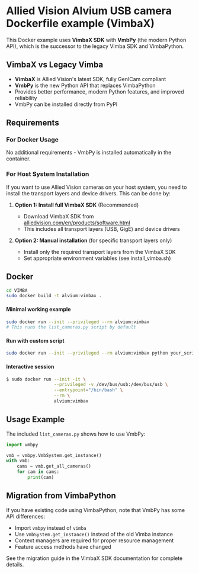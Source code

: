 Allied Vision Alvium USB camera Dockerfile example (VimbaX)
===========================================================

This Docker example uses **VimbaX SDK** with **VmbPy** (the modern Python API), which is the successor to the legacy Vimba SDK and VimbaPython.

## VimbaX vs Legacy Vimba

- **VimbaX** is Allied Vision's latest SDK, fully GenICam compliant
- **VmbPy** is the new Python API that replaces VimbaPython
- Provides better performance, modern Python features, and improved reliability
- VmbPy can be installed directly from PyPI

## Requirements

### For Docker Usage
No additional requirements - VmbPy is installed automatically in the container.

### For Host System Installation
If you want to use Allied Vision cameras on your host system, you need to install the transport layers and device drivers. This can be done by:

1. **Option 1: Install full VimbaX SDK** (Recommended)
   - Download VimbaX SDK from [alliedvision.com/en/products/software.html](https://www.alliedvision.com/en/products/software.html)
   - This includes all transport layers (USB, GigE) and device drivers

2. **Option 2: Manual installation** (for specific transport layers only)
   - Install only the required transport layers from the VimbaX SDK
   - Set appropriate environment variables (see install_vimba.sh)

## Docker

```sh
cd VIMBA
sudo docker build -t alvium:vimbax .
```

#### Minimal working example
```sh
sudo docker run --init --privileged --rm alvium:vimbax
# This runs the list_cameras.py script by default
```

#### Run with custom script
```sh
sudo docker run --init --privileged --rm alvium:vimbax python your_script.py
```
                  
#### Interactive session
```sh
$ sudo docker run --init -it \
                  --privileged -v /dev/bus/usb:/dev/bus/usb \
                  --entrypoint="/bin/bash" \
                  --rm \
                  alvium:vimbax
```

## Usage Example

The included `list_cameras.py` shows how to use VmbPy:

```python
import vmbpy

vmb = vmbpy.VmbSystem.get_instance()
with vmb:
    cams = vmb.get_all_cameras()
    for cam in cams:
        print(cam)
```

## Migration from VimbaPython

If you have existing code using VimbaPython, note that VmbPy has some API differences:

- Import `vmbpy` instead of `vimba`
- Use `VmbSystem.get_instance()` instead of the old Vimba instance
- Context managers are required for proper resource management
- Feature access methods have changed

See the migration guide in the VimbaX SDK documentation for complete details.
